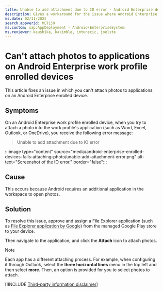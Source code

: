```yaml
---
title: Unable to add attachment due to IO error - Android Enterprise device in Intune
description: Gives a workaround for the issue where Android Enterprise enrolled devices can't attach photos to applications.
ms.date: 02/11/2025
search.appverid: MET150
ms.custom: sap:AppDeployment - Android\EnterpriseSystem
ms.reviewer: kaushika, kakimble, intunecic, joelste
---
```

# Can't attach photos to applications on Android Enterprise work profile enrolled devices

This article fixes an issue in which you can't attach photos to applications on an Android Enterprise enrolled device.

## Symptoms

On an Android Enterprise work profile enrolled device, when you try to attach a photo into the work profile's application (such as Word, Excel, Outlook, or OneDrive), you receive the following error message:

> Unable to add attachment due to IO error

:::image type="content" source="media/android-enterprise-enrolled-devices-fails-attaching-photo/unable-add-attachment-error.png" alt-text="Screenshot of the IO error." border="false":::

## Cause

This occurs because Android requires an additional application in the workspace to open photos.

## Solution

To resolve this issue, approve and assign a File Explorer application (such as [File Explorer application by Google](https://play.google.com/store/apps/details?id=com.google.android.apps.nbu.files)) from the managed Google Play store to your device.

Then navigate to the application, and click the **Attach** icon to attach photos.

> [!NOTE]
> Each app has a different attaching process. For example, when configuring it through Outlook, select the **three horizontal lines** menu in the top left and then select **more**. Then, an option is provided for you to select photos to attach.

[!INCLUDE [Third-party information disclaimer](../../../includes/third-party-disclaimer.md)]
